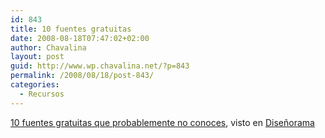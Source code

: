 ```yaml
---
id: 843
title: 10 fuentes gratuitas
date: 2008-08-18T07:47:02+02:00
author: Chavalina
layout: post
guid: http://www.wp.chavalina.net/?p=843
permalink: /2008/08/18/post-843/
categories:
  - Recursos
---
```

<a href="http://haikumonkey.net/?p=48" target="_blank">10 fuentes gratuitas que probablemente no conoces</a>, visto en <a href="http://www.disenorama.com/noticias/links-semanales-18-ago-2008" target="_blank">Dise&ntilde;orama</a>